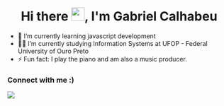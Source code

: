 <h1 align="center">Hi there <img src="https://raw.githubusercontent.com/kaueMarques/kaueMarques/master/hi.gif" width="30px">, I'm Gabriel Calhabeu</h1>

- 🌱 I’m currently learning javascript development
- 👨‍💻 I’m currently studying Information Systems at UFOP - Federal University of Ouro Preto
- ⚡ Fun fact: I play the piano and am also a music producer.

<h3>Connect with me :)</h3>
<a href="mailto:gabriel.calhabeu12@gmail.com" target="_blank"><img src="https://img.shields.io/badge/Gmail-D14836?style=for-the-badge&logo=gmail&logoColor=white" target="_blank"></a>

<!--
**GabrielCalhabeu/GabrielCalhabeu** is a ✨ _special_ ✨ repository because its `README.md` (this file) appears on your GitHub profile.

Here are some ideas to get you started:

- 🔭 I’m currently working on ...
- 🌱 I’m currently learning ...
- 👯 I’m looking to collaborate on ...
- 🤔 I’m looking for help with ...
- 💬 Ask me about ...
- 📫 How to reach me: ...
- 😄 Pronouns: ...
- ⚡ Fun fact: ...
-->
